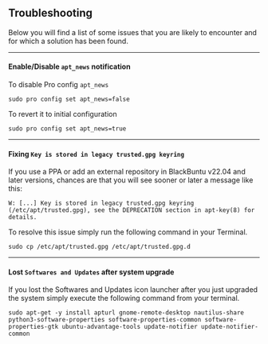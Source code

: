 ## Troubleshooting

Below you will find a list of some issues that you are likely to encounter and for which a solution has been found.

* * *

#### Enable/Disable `apt_news` notification

To disable Pro config `apt_news`

```shell
sudo pro config set apt_news=false
```

To revert it to initial configuration

```shell
sudo pro config set apt_news=true
```

* * *

#### Fixing `Key is stored in legacy trusted.gpg keyring`

If you use a PPA or add an external repository in BlackBuntu v22.04 and later versions, chances are that you will see sooner or later a message like this:

```plain
W: [...] Key is stored in legacy trusted.gpg keyring (/etc/apt/trusted.gpg), see the DEPRECATION section in apt-key(8) for details.
```

To resolve this issue simply run the following command in your Terminal.

```shell
sudo cp /etc/apt/trusted.gpg /etc/apt/trusted.gpg.d
```

* * *

#### Lost `Softwares and Updates` after system upgrade

If you lost the Softwares and Updates icon launcher after you just upgraded the system simply execute the following command from your terminal.

```shell
sudo apt-get -y install apturl gnome-remote-desktop nautilus-share python3-software-properties software-properties-common software-properties-gtk ubuntu-advantage-tools update-notifier update-notifier-common
```
